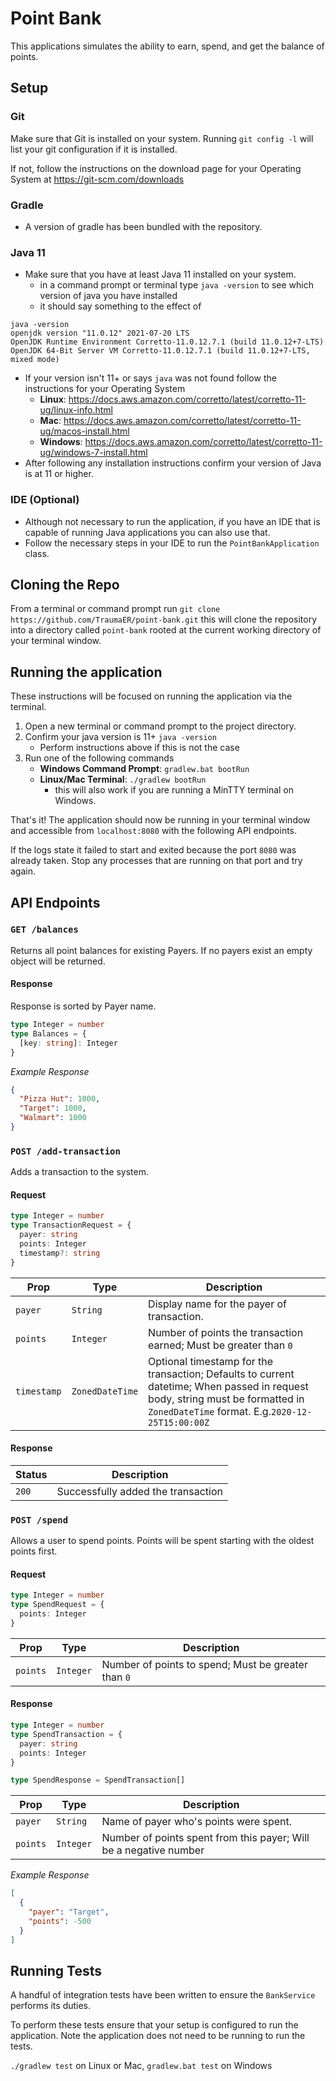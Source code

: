 # Point Bank

This applications simulates the ability to earn, spend, and get the balance of points.

## Setup

### Git

Make sure that Git is installed on your system. Running `git config -l` will list your git configuration
if it is installed.

If not, follow the instructions on the download page for your Operating System at https://git-scm.com/downloads

### Gradle

* A version of gradle has been bundled with the repository.

### Java 11

* Make sure that you have at least Java 11 installed on your system.
    * in a command prompt or terminal type `java -version` to see which version of java you have
      installed
    * it should say something to the effect of

```
java -version
openjdk version "11.0.12" 2021-07-20 LTS
OpenJDK Runtime Environment Corretto-11.0.12.7.1 (build 11.0.12+7-LTS)
OpenJDK 64-Bit Server VM Corretto-11.0.12.7.1 (build 11.0.12+7-LTS, mixed mode)
```

* If your version isn't 11+ or says `java` was not found follow the instructions for your Operating
  System
    * **Linux**: https://docs.aws.amazon.com/corretto/latest/corretto-11-ug/linux-info.html
    * **Mac**: https://docs.aws.amazon.com/corretto/latest/corretto-11-ug/macos-install.html
    * **Windows**: https://docs.aws.amazon.com/corretto/latest/corretto-11-ug/windows-7-install.html
* After following any installation instructions confirm your version of Java is at 11 or higher.

### IDE (Optional)

* Although not necessary to run the application, if you have an IDE that is capable of running Java
  applications you can also use that.
* Follow the necessary steps in your IDE to run the `PointBankApplication` class.

## Cloning the Repo

From a terminal or command prompt run `git clone https://github.com/TraumaER/point-bank.git` this will clone the repository 
into a directory called `point-bank` rooted at the current working directory of your terminal window.

## Running the application

These instructions will be focused on running the application via the terminal.

1. Open a new terminal or command prompt to the project directory.
2. Confirm your java version is 11+ `java -version`
   * Perform instructions above if this is not the case
3. Run one of the following commands
   * **Windows Command Prompt**: `gradlew.bat bootRun`
   * **Linux/Mac Terminal**: `./gradlew bootRun`
     * this will also work if you are running a MinTTY terminal on Windows. 

That's it! The application should now be running in your terminal window and accessible
from `localhost:8080` with the following API endpoints.

If the logs state it failed to start and exited because the port `8080` was already taken. Stop any processes
that are running on that port and try again.

## API Endpoints

### `GET /balances`

Returns all point balances for existing Payers. If no payers exist an empty object will be returned.

#### Response

Response is sorted by Payer name.

```typescript
type Integer = number
type Balances = {
  [key: string]: Integer
}
```

_Example Response_

```json
{
  "Pizza Hut": 1000,
  "Target": 1000,
  "Walmart": 1000
}
```

### `POST /add-transaction`

Adds a transaction to the system.

#### Request

```typescript
type Integer = number
type TransactionRequest = {
  payer: string
  points: Integer
  timestamp?: string
}
```

| Prop | Type | Description |
| ---- | ---- | ----------- |
| `payer` | `String` | Display name for the payer of transaction. |
| `points` | `Integer` | Number of points the transaction earned; Must be greater than `0` |
| `timestamp` | `ZonedDateTime` | Optional timestamp for the transaction; Defaults to current datetime; When passed in request body, string must be formatted in `ZonedDateTime` format. E.g.`2020-12-25T15:00:00Z` |

#### Response

| Status | Description |
| ------ | ----------- |
| `200`  | Successfully added the transaction |

### `POST /spend`

Allows a user to spend points. Points will be spent starting with the oldest points first.

#### Request

```typescript
type Integer = number
type SpendRequest = {
  points: Integer
}
```

| Prop | Type | Description |
| ---- | ---- | ----------- |
| `points` | `Integer` | Number of points to spend; Must be greater than `0` |

#### Response

```typescript
type Integer = number
type SpendTransaction = {
  payer: string
  points: Integer
}

type SpendResponse = SpendTransaction[]
```

| Prop | Type | Description |
| ---- | ---- | ----------- |
| `payer` | `String` | Name of payer who's points were spent. |
| `points` | `Integer` | Number of points spent from this payer; Will be a negative number |

_Example Response_

```json
[
  {
    "payer": "Target",
    "points": -500
  }
]
```

## Running Tests

A handful of integration tests have been written to ensure the `BankService` performs its duties.

To perform these tests ensure that your setup is configured to run the application. Note the application does
not need to be running to run the tests.

`./gradlew test` on Linux or Mac, `gradlew.bat test` on Windows
